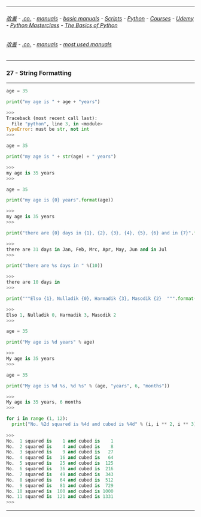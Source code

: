 

---

###### [改善](https://github.com/ttltrk/0C/blob/master/README.MD) - [.co.](https://github.com/ttltrk/PRG/blob/master/CODING.MD) - [manuals](https://github.com/ttltrk/PRG/blob/master/MAN.MD) - [basic manuals](https://github.com/ttltrk/PRG/blob/master/MANUALS.MD) - [Scripts](https://github.com/ttltrk/PRG/blob/master/PY/DOC/SC/SC.MD) - [Python](https://github.com/ttltrk/PRG/blob/master/PY/DOC/OPYM/OPYM.MD) - [Courses](https://github.com/ttltrk/PRG/blob/master/PY/DOC/OPYM/13/COURSES.MD) - [Udemy](https://github.com/ttltrk/PRG/blob/master/PY/DOC/OPYM/13/06/UDEMY.MD) - [Python Masterclass](https://github.com/ttltrk/PRG/blob/master/PY/DOC/PYMASCL/PYMASCL.MD) - [The Basics of Python](https://github.com/ttltrk/PRG/blob/master/PY/DOC/PYMASCL/05/05.MD)

###### [改善](https://github.com/ttltrk/0C/blob/master/README.MD) - [.co.](https://github.com/ttltrk/PRG/blob/master/CODING.MD) - [manuals](https://github.com/ttltrk/PRG/blob/master/MAN.MD) - [most used manuals](https://github.com/ttltrk/PRG/blob/master/MUM.MD) 

---

### 27 - String Formatting

---

```python
age = 35

print("my age is " + age + "years")

>>>
Traceback (most recent call last):
  File "python", line 3, in <module>
TypeError: must be str, not int
>>>
```

```python
age = 35

print("my age is " + str(age) + " years")

>>>
my age is 35 years
>>>
```

```python
age = 35

print("my age is {0} years".format(age))

>>>
my age is 35 years
>>>
```

```python
print("there are {0} days in {1}, {2}, {3}, {4}, {5}, {6} and in {7}".format(31, "Jan", "Feb", "Mrc", "Apr", "May", "Jun", "Jul"))

>>>
there are 31 days in Jan, Feb, Mrc, Apr, May, Jun and in Jul
>>>
```

```python
print("there are %s days in " %(10))

>>>
there are 10 days in 
>>>
```

```python
print("""Elso {1}, Nulladik {0}, Harmadik {3}, Masodik {2}  """.format(0, 1, 2, 3))

>>>
Elso 1, Nulladik 0, Harmadik 3, Masodik 2  
>>>
```

```python
age = 35

print("My age is %d years" % age)

>>>
My age is 35 years
>>>
```

```python
age = 35

print("My age is %d %s, %d %s" % (age, "years", 6, "months"))

>>>
My age is 35 years, 6 months
>>>
```

```python
for i in range (1, 12):
  print("No. %2d squared is %4d and cubed is %4d" % (i, i ** 2, i ** 3))
  
>>>
No.  1 squared is    1 and cubed is    1
No.  2 squared is    4 and cubed is    8
No.  3 squared is    9 and cubed is   27
No.  4 squared is   16 and cubed is   64
No.  5 squared is   25 and cubed is  125
No.  6 squared is   36 and cubed is  216
No.  7 squared is   49 and cubed is  343
No.  8 squared is   64 and cubed is  512
No.  9 squared is   81 and cubed is  729
No. 10 squared is  100 and cubed is 1000
No. 11 squared is  121 and cubed is 1331
>>>
```

---
